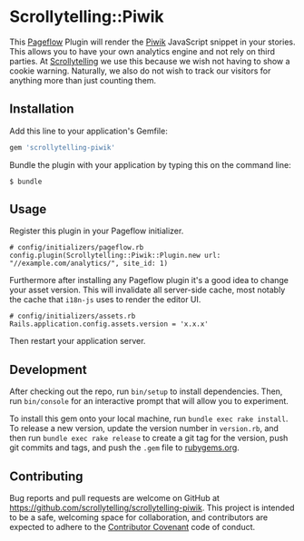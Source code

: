 # Scrollytelling::Piwik

This [Pageflow](https://github.com/codevise/pageflow) Plugin will render the [Piwik](https://piwik.org) JavaScript snippet in your stories. This allows you to have your own analytics engine and not rely on third parties. At [Scrollytelling](https://www.scrollytelling.io) we use this because we wish not having to show a cookie warning. Naturally, we also do not wish to track our visitors for anything more than just counting them.

## Installation

Add this line to your application's Gemfile:

```ruby
gem 'scrollytelling-piwik'
```

Bundle the plugin with your application by typing this on the command line:

    $ bundle

## Usage

Register this plugin in your Pageflow initializer.

```
# config/initializers/pageflow.rb
config.plugin(Scrollytelling::Piwik::Plugin.new url: "//example.com/analytics/", site_id: 1)
```

Furthermore after installing any Pageflow plugin it's a good idea to change your asset version. This will invalidate all server-side cache, most notably the cache that `i18n-js` uses to render the editor UI.

```
# config/initializers/assets.rb
Rails.application.config.assets.version = 'x.x.x'
```

Then restart your application server.

## Development

After checking out the repo, run `bin/setup` to install dependencies. Then, run `bin/console` for an interactive prompt that will allow you to experiment.

To install this gem onto your local machine, run `bundle exec rake install`. To release a new version, update the version number in `version.rb`, and then run `bundle exec rake release` to create a git tag for the version, push git commits and tags, and push the `.gem` file to [rubygems.org](https://rubygems.org).

## Contributing

Bug reports and pull requests are welcome on GitHub at https://github.com/scrollytelling/scrollytelling-piwik. This project is intended to be a safe, welcoming space for collaboration, and contributors are expected to adhere to the [Contributor Covenant](http://contributor-covenant.org) code of conduct.

